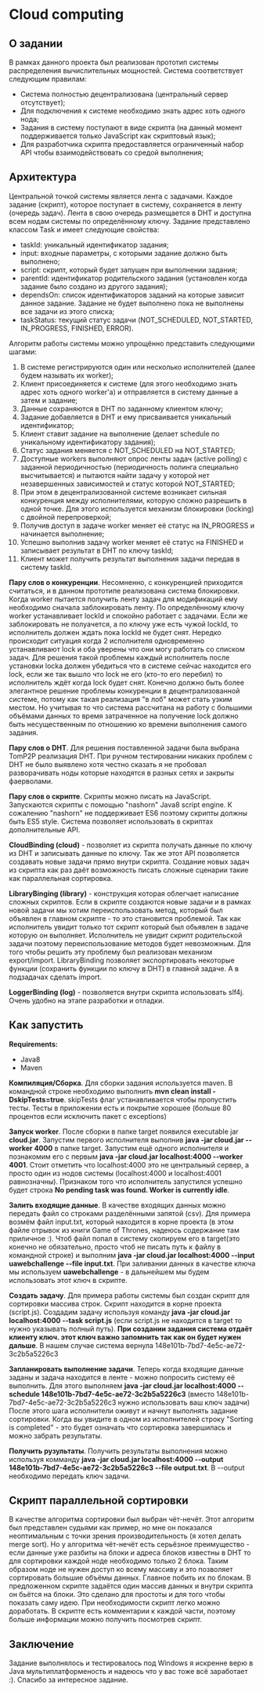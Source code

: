 Cloud computing
=============================
О задании
------------
В рамках данного проекта был реализован прототип системы распределения вычислительных мощностей. Система соответствует следующим правилам:

* Система полностью децентрализована (центральный сервер отсутствует);
* Для подключения к системе необходимо знать адрес хоть одного нода;
* Задания в систему поступают в виде скрипта (на данный момент поддерживается только JavaScript как скриптовый язык);
* Для разработчика скрипта предоставляется ограниченный набор API чтобы взаимодействовать со средой выполнения;
 
 Архитектура
------------
Центральной точкой системы является лента с задачами. Каждое задание (скрипт), которое поступает в систему, сохраняется в ленту (очередь задач). Лента в свою очередь размещается в DHT и доступна всем нодам системы по определённому ключу. 
Задание представлено классом Task и имеет следующие свойства:

* taskId: уникальный идентификатор задания;
* input: входные параметры, с которыми задание должно быть выполнено;
* script: скрипт, который будет запущен при выполнении задания;
* parentId: идентификатор родительского задания (установлен когда задание было создано из другого задания);
* dependsOn: список идентификаторов заданий на которые зависит данное задание. Задание не будет выполнено пока не выполнены все задачи из этого списка;
* taskStatus: текущий статус задачи (NOT_SCHEDULED, NOT_STARTED, IN_PROGRESS, FINISHED, ERROR).

Алгоритм работы системы можно упрощённо представить следующими шагами:

1. В системе регистрируются один или несколько исполнителей (далее будем называть их worker);
2. Клиент присоединяется к системе (для этого необходимо знать адрес хоть одного worker'а) и отправляется в систему данные а затем и задание;
3. Данные сохраняются в DHT по заданному клиентом ключу;
4. Задание добавляется в DHT и ему присваивается уникальный идентификатор;
5. Клиент ставит задание на выполнение (делает schedule по уникальному идентификатору задания);
6. Статус задания меняется с NOT_SCHEDULED на NOT_STARTED;
7. Доступные workers выполняют опрос ленты задач (active polling) c заданной периодичностью (периодичность полинга специально высчитывается) и пытаются найти задачу у которой нет незавершенных зависимостей и статус которой NOT_STARTED;
8. При этом в децентрализованной системе возникает сильная конкуренция между исполнителями, которую сложно разрешить в одной точке. Для этого используется механизм блокировки (locking) c двойной перепроверкой;
9. Получив доступ в задаче worker меняет её статус на IN_PROGRESS и начинается выполнение;
10. Успешно выполнив задачу worker меняет её статус на FINISHED и записывает результат в DHT по ключу taskId;
11. Клиент может получить результат выполнения задачи передав в систему taskId.

**Пару слов о конкуренции**. Несомненно, с конкуренцией приходится считаться, и в данном прототипе реализована система блокировки. Когда worker пытается получить ленту задач для модификаций ему необходимо сначала заблокировать ленту. По определённому ключу worker устанавливает lockId и спокойно работает с задачами. Если же заблокировать не полуачется, а по ключу уже есть чужой lockId, то исполнитель должен ждать пока lockId не будет снят. Нередко происходит ситуация когда 2 исполнителя одновременно устанавливают lock и оба уверены что они могу работать со списком задач. Для решения такой проблемы каждый исполнитель после установки lockа должен убедиться что в системе сейчас находится его lock, если же так вышло что lock не его (кто-то его перебил) то исполнитель ждёт когда lock будет снят.
Конечно должно быть более элегантное решение проблемы конкуренции в децентрализованной системе, потому как такая реализация "в лоб" может стать узким местом. Но учитывая то что система рассчитана на работу с большими объёмами данных то время затраченное на получение lock должно быть несущественным по отношению ко времени выполнения самого задания.

**Пару слов о DHT**. Для решения поставленной задачи была выбрана TomP2P реализация DHT. При ручном тестировании никаких проблем с DHT не было выявлено хотя честно сказать я не пробовал разворачивать ноды которые находятся в разных сетях и закрыты фаерволами.

**Пару слов о скрипте**. Скрипты можно писать на JavaScript. Запускаются скрипты с помощью "nashorn" Java8 script engine. К сожалению "nashorn" не поддерживает ES6 поэтому скрипты должны быть ES5 style. Система позволяет использовать в скриптах дополнительные API.

**CloudBinding (cloud)** - позволяет из скрипта получать данные по ключу из DHT и записывать данные по ключу. Так же этот API позволяется создавать новые задачи прямо внутри скрипта. Создание новых задач из скрипта как раз даёт возможность писать сложные сценарии такие как параллельная сортировка.

**LibraryBinging (library)** - конструкция которая облегчает написание сложных скриптов. Если в скрипте создаются новые задачи и в рамках новой задачи мы хотим переиспользовать метод, который был объявлен в главном скрипте - то это становится проблемой. Так как исполнитель увидит только тот скрипт который был обьявлен в задаче которую он выполняет. Исполнитель не увидит скрипт родительской задачи поэтому переиспользование методов будет невозможным. Для того чтобы решить эту проблему был реализован механизм export/import.
LibraryBinding позволяет экспортировать некоторые функции (сохранить функции по ключу в DHT) в главной задаче. А в подзадачах сделать import.

**LoggerBinding (log)** - позволяется внутри скрипта использовать slf4j. Очень удобно на этапе разработки и отладки.

Как запустить
------------
**Requirements:**

* Java8
* Maven

**Компиляция/Сборка**. Для сборки задания используется maven. В командной строке необходимо выполнить **mvn clean install -DskipTests=true**. skipTests флаг устанавливается чтобы пропустить тесты. Тесты в приложении есть и покрытие хорошее (больше 80 процентов если исключить пакет с exceptions)
 
**Запуск worker**. После сборки в папке target появился executable jar **cloud.jar**. Запустим первого исполнителя выполнив **java -jar cloud.jar --worker 4000** в папке target. Запустим ещё одного исполнителя и познакомим его с первым **java -jar cloud.jar localhost:4000 --worker 4001**. Стоит отметить что localhost:4000 это не центральный сервер, а просто один из нодов системы (localhost:4000 и localhost:4001 равнозначны). Признаком того что исполнитель запустился успешно будет строка **No pending task was found. Worker is currently idle**.
  
**Залить входящие данные**. В качестве входящих данных можно передать файл со строками разделёнными запятой (csv). Для примера возмём файл input.txt, который находится в корне проекта (в этом файле отрывок из книги Game of Thrones, надеюсь содержание там приличное :). Чтоб файл попал в систему скопируем его в target(это конечно не обязательно, просто чтоб не писать путь к файлу в командной строке) и выполним **java -jar cloud.jar localhost:4000 --input uawebchallenge --file input.txt**. При заливании данных в качестве ключа мы используем **uawebchallenge** - в дальнейшем мы будем использовать этот ключ в скрипте.
 
 **Создать задачу**. Для примера работы системы был создан скрипт для сортировки массива строк. Скрипт находится в корне проекта (script.js). Создадим задачу используя команду **java -jar cloud.jar localhost:4000 --task script.js** (если script.js не находится в target то нужно указывать полный путь). **При создании задания система отдаёт клиенту ключ. этот ключ важно запомнить так как он будет нужен дальше**. В нашем случае система вернула 148e101b-7bd7-4e5c-ae72-3c2b5a5226c3
 
 **Запланировать выполнение задачи**. Теперь когда входящие данные заданы и задача находится в ленте - можно попросить систему её выполнить. Для этого выполняем **java -jar cloud.jar localhost:4000 --schedule 148e101b-7bd7-4e5c-ae72-3c2b5a5226c3** (вместо 148e101b-7bd7-4e5c-ae72-3c2b5a5226c3 нужно использовать ваш ключ задачи) После этого шага исполнители оживут и начнут выполнять задание сортировки. Когда вы увидите в одном из исполнителей строку "Sorting is completed" - это будет означать что сортировка завершилась и можно забрать результаты.
 
 **Получить рузультаты**. Получить результаты выполнения можно используя комманду **java -jar cloud.jar localhost:4000 --output 148e101b-7bd7-4e5c-ae72-3c2b5a5226c3 --file output.txt**. В --output необходимо передать ключ задачи.
 
Скрипт параллельной сортировки
------------
В качестве алгоритма сортировки был выбран чёт-нечёт. Этот алгоритм был представлен судьями как пример, но мне он показался неоптимальным с точки зрения производительность (я хотел делать merge sort). Но у алгоритма чёт-нечёт есть серьёзное преимущество - если данные уже разбиты на блоки и адреса блоков известны в DHT то для сортировки каждой ноде необходимо только 2 блока. Таким образом ноде не нужен доступ ко всему массиву и это позволяет сортировать большие объёмы данных. Главное побить их по блокам. В предложенном скрипте задаётся один массив данных и внутри скрипта он бьётся на блоки. Это сделано для простоты и для того чтобы показать саму идею. При необходимости скрипт легко можно доработать.
В скрипте есть комментарии к каждой части, поэтому больше информации можно получить посмотрев скрипт.

Заключение
------------
Задание выполнялось и тестировалось под Windows я искренне верю в Java мультиплатформеность и надеюсь что у вас тоже всё заработает :). Спасибо за интересное задание.